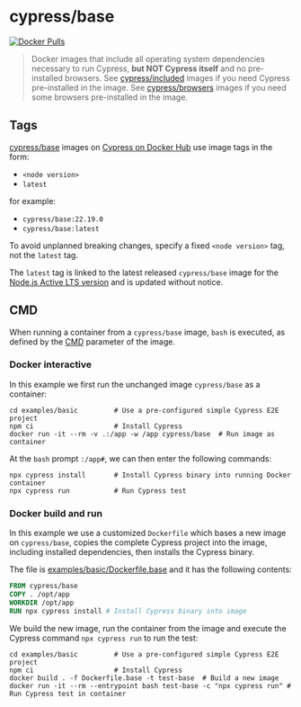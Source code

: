 # cypress/base

[![Docker Pulls](https://img.shields.io/docker/pulls/cypress/base.svg?maxAge=604800)](https://hub.docker.com/r/cypress/base/)

> Docker images that include all operating system dependencies necessary to run Cypress, **but NOT Cypress itself** and no pre-installed browsers. See [cypress/included](../included) images if you need Cypress pre-installed in the image. See [cypress/browsers](../browsers) images if you need some browsers pre-installed in the image.

## Tags

[cypress/base](https://hub.docker.com/r/cypress/base/tags) images on [Cypress on Docker Hub](https://hub.docker.com/u/cypress) use image tags in the form:

- `<node version>`
- `latest`

for example:

- `cypress/base:22.19.0`
- `cypress/base:latest`

To avoid unplanned breaking changes, specify a fixed `<node version>` tag, not the `latest` tag.

The `latest` tag is linked to the latest released `cypress/base` image for the [Node.js Active LTS version](https://github.com/nodejs/release#release-schedule) and is updated without notice.

## CMD

When running a container from a `cypress/base` image, `bash` is executed, as defined by the [CMD](https://docs.docker.com/reference/dockerfile/#cmd) parameter of the image.

### Docker interactive

In this example we first run the unchanged image `cypress/base` as a container:

```shell
cd examples/basic         # Use a pre-configured simple Cypress E2E project
npm ci                    # Install Cypress
docker run -it --rm -v .:/app -w /app cypress/base  # Run image as container
```

At the `bash` prompt `:/app#`, we can then enter the following commands:

```shell
npx cypress install       # Install Cypress binary into running Docker container
npx cypress run           # Run Cypress test
```

### Docker build and run

In this example we use a customized `Dockerfile` which bases a new image on `cypress/base`, copies the complete Cypress project into the image, including installed dependencies, then installs the Cypress binary.

The file is [examples/basic/Dockerfile.base](../examples/basic/Dockerfile.base) and it has the following contents:

```dockerfile
FROM cypress/base
COPY . /opt/app
WORKDIR /opt/app
RUN npx cypress install # Install Cypress binary into image
```

We build the new image, run the container from the image and execute the Cypress command `npx cypress run` to run the test:

```shell
cd examples/basic         # Use a pre-configured simple Cypress E2E project
npm ci                    # Install Cypress
docker build . -f Dockerfile.base -t test-base  # Build a new image
docker run -it --rm --entrypoint bash test-base -c "npx cypress run" # Run Cypress test in container
```
